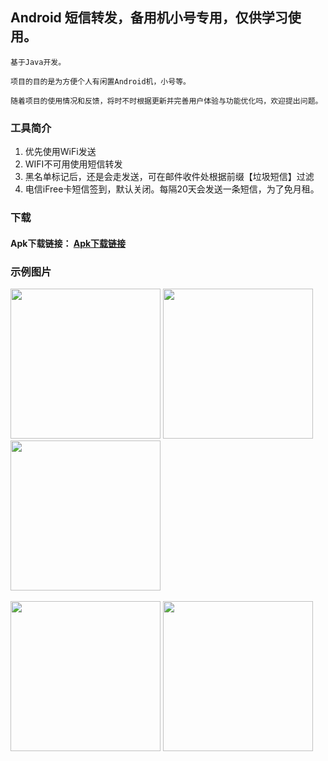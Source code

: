 
## Android 短信转发，备用机小号专用，仅供学习使用。



```!
基于Java开发。

项目的目的是为方便个人有闲置Android机，小号等。

随着项目的使用情况和反馈，将时不时根据更新并完善用户体验与功能优化吗，欢迎提出问题。
```

### 工具简介
1. 优先使用WiFi发送
1. WIFI不可用使用短信转发
1. 黑名单标记后，还是会走发送，可在邮件收件处根据前缀【垃圾短信】过滤
1. 电信iFree卡短信签到，默认关闭。每隔20天会发送一条短信，为了免月租。

### 下载

#### Apk下载链接： [Apk下载链接](https://github.com/luoei/LSMSForwarderAndroid/releases)


### 示例图片

<div>
<img src="http://img.ynsfy.com/md/20190817/1503228b6f9b5d8a1d4fa62b0b8319b71c4d47.jpg" width="240px"/>
<img src="http://img.ynsfy.com/md/20190817/150428d80694391d03cef3ab4eaf235ce4980f.jpg" width="240px"/>
<img src="http://img.ynsfy.com/md/20190817/150503da5a4d41ac76d3234b9028080f747195.jpg" width="240px"/>
<br><br>
<img src="http://img.ynsfy.com/md/20190817/150517c72c755efaebc893c29151d636143d1b.jpg" width="240px"/>
<img src="http://img.ynsfy.com/md/20190817/1505368d177f7447dc11ed2a521acfaeed8835.jpg" width="240px"/>


</div>
